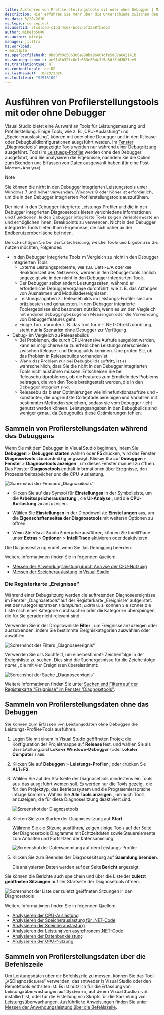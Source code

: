 ```yaml
---
title: Ausführen von Profilerstellungstools mit oder ohne Debugger | Microsoft-Dokumentation
description: Hier erfahren Sie mehr über die Unterschiede zwischen den verschiedenen verfügbaren Modi für Profilerstellungstools.
ms.date: 5/26/2020
ms.topic: conceptual
ms.assetid: 3fcdccad-c1bd-4c67-bcec-bf33a8fb5d63
author: mikejo5000
ms.author: mikejo
manager: jillfra
ms.workload:
- multiple
ms.openlocfilehash: 0bd8f90c586366a298ba96009dfe5d87a042141b
ms.sourcegitcommit: ae9145b32fc8e1e663e504c315a5df5dd302fee9
ms.translationtype: HT
ms.contentlocale: de-DE
ms.lasthandoff: 10/29/2020
ms.locfileid: "92918109"
---
```

# <a name="run-profiling-tools-with-or-without-the-debugger"></a>Ausführen von Profilerstellungstools mit oder ohne Debugger

Visual Studio bietet eine Auswahl an Tools für Leistungsmessung und Profilerstellung. Einige Tools, wie z. B. „CPU-Auslastung“ und „Speicherauslastung“, können mit oder ohne Debugger und in den Release- oder Debugbuildkonfigurationen ausgeführt werden. Im [Fenster „Diagnosetools“](../profiling/profiling-feature-tour.md#measure-performance-while-debugging) angezeigte Tools werden nur während einer Debugsitzung ausgeführt. Tools im [Leistungs-Profiler](../profiling/profiling-feature-tour.md#post_mortem) werden ohne den Debugger ausgeführt, und Sie analysieren die Ergebnisse, nachdem Sie die Option zum Beenden und Erfassen von Daten ausgewählt haben (für eine Post-Mortem-Analyse).

>[!NOTE]
>Sie können die nicht in den Debugger integrierten Leistungstools unter Windows 7 und höher verwenden. Windows 8 oder höher ist erforderlich, um die in den Debugger integrierten Profilerstellungstools auszuführen.

Der nicht in den Debugger integrierte Leistungs-Profiler und die in den Debugger integrierten Diagnosetools bieten verschiedene Informationen und Funktionen. In den Debugger integrierte Tools zeigen Variablenwerte an und ermöglichen Ihnen, Breakpoints zu verwenden. Nicht in den Debugger integrierte Tools bieten Ihnen Ergebnisse, die sich näher an der Endbenutzeroberfläche befinden.

Berücksichtigen Sie bei der Entscheidung, welche Tools und Ergebnisse Sie nutzen möchten, Folgendes:

- In den Debugger integrierte Tools im Vergleich zu nicht in den Debugger integrierten Tools
  - Externe Leistungsprobleme, wie z.B. Datei-E/A oder die Reaktionszeit des Netzwerks, werden in den Debuggertools ähnlich angezeigt wie in den nicht in den Debugger integrierten Tools.
  - Der Debugger selbst ändert Leistungszeiten, während er erforderliche Debuggervorgänge durchführt, wie z. B. das Abfangen von Ausnahmen und Modulladeereignissen.
  - Leistungsangaben zu Releasebuilds im Leistungs-Profiler sind am präzisesten und genauesten. In den Debugger integrierte Toolergebnisse sind besonders nützlich, wenn es um den Vergleich mit anderen debuggingbezogenen Messungen oder die Verwendung von Debuggerfeatures geht.
  - Einige Tool, darunter z. B. das Tool für die .NET-Objektzuordnung, steht nur in Szenarien ohne Debugger zur Verfügung.
- Debug- im Vergleich zu Releasebuilds
  - Bei Problemen, die durch CPU-intensive Aufrufe ausgelöst werden, kann es möglicherweise zu erheblichen Leistungsunterschieden zwischen Release- und Debugbuilds kommen. Überprüfen Sie, ob das Problem in Releasebuilds vorhanden ist.
  - Wenn das Problem nur bei Debugbuilds auftritt, ist es wahrscheinlich, dass Sie die nicht in den Debugger integrierten Tools nicht ausführen müssen. Entscheiden Sie bei Releasebuildproblemen, ob die Features zum Ermitteln des Problems beitragen, die von den Tools bereitgestellt werden, die in den Debugger integriert sind.
  - Releasebuilds bieten Optimierungen wie Inlinefunktionsaufrufe und -konstanten, die ungenutzte Codepfade bereinigen und Variablen mit bestimmten Methoden speichern, sodass sie vom Debugger nicht genutzt werden können. Leistungsangaben in den Debugbuilds sind weniger genau, da Debugbuilds diese Optimierungen fehlen.

## <a name="collect-profiling-data-while-debugging"></a><a name="BKMK_Quick_start__Collect_diagnostic_data"></a> Sammeln von Profilerstellungsdaten während des Debuggens

Wenn Sie mit dem Debuggen in Visual Studio beginnen, indem Sie **Debuggen** > **Debuggen starten** wählen oder **F5** drücken, wird das Fenster **Diagnosetools** standardmäßig angezeigt. Klicken Sie auf **Debuggen** > **Fenster** > **Diagnosetools anzeigen** , um dieses Fenster manuell zu öffnen. Das Fenster **Diagnosetools** enthält Informationen über Ereignisse, den Prozessarbeitsspeicher und die CPU-Auslastung.

![Screenshot des Fensters „Diagnosetools“](../profiling/media/diagnostictoolswindow.png "Fenster „Diagnosetools“")

- Klicken Sie auf das Symbol für **Einstellungen** in der Symbolleiste, um die **Arbeitsspeicherauslastung** , die **UI-Analyse** , und die **CPU-Auslastung** zu anzuzeigen.

- Wählen Sie **Einstellungen** in der Dropdownliste **Einstellungen** aus, um die **Eigenschaftenseiten der Diagnosetools** mit weiteren Optionen zu öffnen.

- Wenn Sie Visual Studio Enterprise ausführen, können Sie IntelliTrace unter **Extras** > **Optionen** > **IntelliTrace** aktivieren oder deaktivieren.

Die Diagnosesitzung endet, wenn Sie das Debugging beenden.

Weitere Informationen finden Sie in folgenden Quellen:

- [Messen der Anwendungsleistung durch Analyse der CPU-Nutzung](../profiling/beginners-guide-to-performance-profiling.md)
- [Messen der Speicherauslastung in Visual Studio](../profiling/memory-usage.md)

### <a name="the-events-tab"></a>Die Registerkarte „Ereignisse“

Während einer Debugsitzung werden die auftretenden Diagnoseereignisse im Fenster „Diagnosetools“ auf der Registerkarte „Ereignisse“ aufgelistet. Mit den Kategoriepräfixen *Haltepunkt* , *Datei* u. a. können Sie schnell die Liste nach einer Kategorie durchsuchen oder die Kategorien überspringen, die für Sie gerade nicht relevant sind.

Verwenden Sie in der Dropdownliste **Filter** , um Ereignisse anzuzeigen oder auszublenden, indem Sie bestimmte Ereigniskategorien auswählen oder abwählen.

![Screenshot des Filters „Diagnoseereignis“](../profiling/media/diagnosticeventfilter.png "Filtern von Diagnoseereignissen")

Verwenden Sie das Suchfeld, um eine bestimmte Zeichenfolge in der Ereignisliste zu suchen. Dies sind die Suchergebnisse für die Zeichenfolge *name* , die mit vier Ereignissen übereinstimmt:

![Screenshot der Suche „Diagnoseereignis“](../profiling/media/diagnosticseventsearch.png "Suchen nach Diagnoseereignissen")

Weitere Informationen finden Sie unter [Suchen und Filtern auf der Registerkarte "Ereignisse" im Fenster "Diagnosetools"](https://devblogs.microsoft.com/devops/searching-and-filtering-the-events-tab-of-the-diagnostic-tools-window/).

## <a name="collect-profiling-data-without-debugging"></a>Sammeln von Profilerstellungsdaten ohne das Debuggen

Sie können zum Erfassen von Leistungsdaten ohne Debuggen die Leistungs-Profiler-Tools ausführen.

1. Legen Sie mit einem in Visual Studio geöffneten Projekt die Konfiguration der Projektmappe auf **Release** fest, und wählen Sie als Bereitstellungsziel **Lokaler Windows-Debugger** (oder **Lokaler Computer** ) aus.

1. Klicken Sie auf **Debuggen** > **Leistungs-Profiler** , oder drücken Sie **ALT**+**F2**.

1. Wählen Sie auf der Startseite der Diagnosetools mindestens ein Tools aus, das ausgeführt werden soll. Es werden nur die Tools gezeigt, die für den Projekttyp, das Betriebssystem und die Programmiersprache infrage kommen. Wählen Sie **Alle Tools anzeigen** , um auch Tools anzuzeigen, die für diese Diagnosesitzung deaktiviert sind.

   ![Screenshot der Diagnosetools](../profiling/media/diaghubsummarypage.png "DIAG_SelectTool")

1. Klicken Sie zum Starten der Diagnosesitzung auf **Start**.

   Während Sie die Sitzung ausführen, zeigen einige Tools auf der Seite der Diagnosetools Diagramme mit Echtzeitdaten sowie Steuerelemente zum Anhalten und Fortsetzen der Datensammlung.

    ![Screenshot der Datensammlung auf dem Leistungs-Profiler](../profiling/media/diaghubcollectdata.png "Sammeln von Daten im Hub")

1. Klicken Sie zum Beenden der Diagnosesitzung auf **Sammlung beenden**.

   Die analysierten Daten werden auf der Seite **Bericht** angezeigt.

Sie können die Berichte auch speichern und über die Liste der **zuletzt geöffneten Sitzungen** auf der Startseite der Diagnosetools öffnen.

![Screenshot der Liste der zuletzt geöffneten Sitzungen in den Diagnosetools](../profiling/media/diaghubopenexistingdiagsession.png "PDHUB_OpenExistingDiagSession")

Weitere Informationen finden Sie in folgenden Quellen:

- [Analysieren der CPU-Auslastung](../profiling/cpu-usage.md)
- [Analysieren der Speicherauslastung für .NET-Code](../profiling/dotnet-alloc-tool.md)
- [Analysieren der Speicherauslastung](../profiling/memory-usage-without-debugging2.md)
- [Analysieren der Leistung von asynchronem .NET-Code](../profiling/analyze-async.md)
- [Analysieren der Datenbankleistung](../profiling/analyze-database.md)
- [Analysieren der GPU-Nutzung](../profiling/gpu-usage.md)

## <a name="collect-profiling-data-from-the-command-line"></a>Sammeln von Profilerstellungsdaten über die Befehlszeile

Um Leistungsdaten über die Befehlszeile zu messen, können Sie das Tool „VSDiagnostics.exe“ verwenden, das entweder in Visual Studio oder den Remotetools enthalten ist. Es ist nützlich für die Erfassung von Leistungsüberwachungen auf Systemen, auf denen Visual Studio nicht installiert ist, oder für die Erstellung von Skripts für die Sammlung von Leistungsüberwachungen. Ausführliche Anweisungen finden Sie unter [Messen der Anwendungsleistung über die Befehlszeile](../profiling/profile-apps-from-command-line.md).